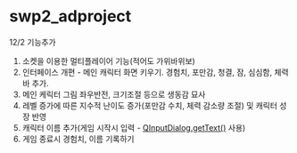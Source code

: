 # swp2_adproject

12/2 기능추가
1. 소켓을 이용한 멀티플레이어 기능(적어도 가위바위보)
2. 인터페이스 개편 - 메인 캐릭터 화면 키우기. 경험치, 포만감, 청결, 잠, 심심함, 체력바 추가.
3. 메인 케릭터 그림 좌우반전, 크기조절 등으로 생동감 묘사
4. 레벨 증가에 따른 지수적 난이도 증가(포만감 수치, 체력 감소량 조절) 및 캐릭터 성장 반영
5. 캐릭터 이름 추가(게임 시작시 입력 - [QInputDialog.getText()](https://www.tutorialspoint.com/pyqt/pyqt_qinputdialog_widget.htm) 사용)
6. 게임 종료시 경험치, 이름 기록하기